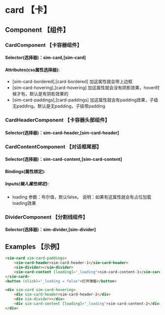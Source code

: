 # card 【卡】

## Component 【组件】

### CardComponent 【卡容器组件】

#### Selector(选择器)：sim-card,[sim-card]

#### Attributes(css属性选择器): 
- [sim-card-bordered],[card-bordered] 加这属性就会带上边框
- [sim-card-hovering],[card-hovering] 加这属性就会没有阴影效果，hover时候才有。默认是有阴影效果的
- [sim-card-paddings],[card-paddings] 加这属性就会有padding效果，子级无padding。默认是无padding，子级带padding

### CardHeaderComponent 【卡容器头部组件】

#### Selector(选择器)：sim-card-header,[sim-card-header]

### CardContentComponent 【对话框尾部】

#### Selector(选择器)：sim-card-content,[sim-card-content]

#### Bindings(属性绑定):
 
##### Inputs(输入属性绑定):
- loading 参数：布尔值，默认false。 说明：如果有这属性就会有占位加载loading效果


### DividerComponent 【分割线组件】

#### Selector(选择器)：sim-divider,[sim-divider]

## Examples 【示例】


```html
<sim-card sim-card-paddings>
    <sim-card-header>sim-card-header-1</sim-card-header>
    <sim-divider></sim-divider>
    <sim-card-content [loading]="_loading">sim-card-content-1</sim-card-content>
</sim-card>
<button (click)="_loading = false">打开弹窗</button>

<div sim-card sim-card-hovering>
    <div sim-card-header>sim-card-header-2</div>
    <div sim-divider></div>
    <div sim-card-content [loading]="_loading">sim-card-content-2</div>
</div>
```